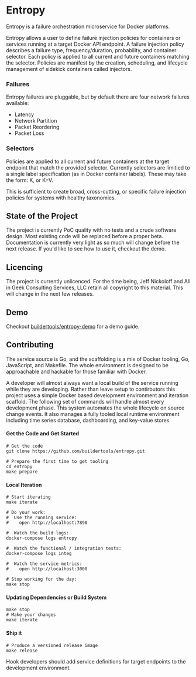 # Entropy 

Entropy is a failure orchestration microservice for Docker platforms. 

Entropy allows a user to define failure injection policies for containers or services running at a target Docker API endpoint. A failure injection policy describes a failure type, frequency/duration, probability, and container selector. Each policy is applied to all current and future containers matching the selector. Policies are manifest by the creation, scheduling, and lifecycle management of sidekick containers called injectors.

### Failures

Entropy failures are pluggable, but by default there are four network failures available:

* Latency
* Network Partition
* Packet Reordering
* Packet Loss

### Selectors

Policies are applied to all current and future containers at the target endpoint that match the provided selector. Currently selectors are limitied to a single label specification (as in Docker container labels). These may take the form: K, or K=V.

This is sufficient to create broad, cross-cutting, or specific failure injection policies for systems with healthy taxonomies.

## State of the Project

The project is currently PoC quality with no tests and a crude software design. Most existing code will be replaced before a proper beta. Documentation is currently very light as so much will change before the next release. If you'd like to see how to use it, checkout the demo.

## Licencing

The project is currently unlicenced. For the time being, Jeff Nickoloff and All in Geek Consulting Services, LLC retain all copyright to this material. This will change in the next few releases.

## Demo

Checkout [buildertools/entropy-demo](https://github.com/buildertools/entropy-demo) for a demo guide.

## Contributing

The service source is Go, and the scaffolding is a mix of Docker tooling, Go, JavaScript, and Makefile. The whole environment is designed to be approachable and hackable for those familiar with Docker.

A developer will almost always want a local build of the service running while they are developing. Rather than leave setup to contirbutors this project uses a simple Docker based development environment and iteration scaffold. The following set of commands will handle almost every development phase. This system automates the whole lifecycle on source change events. It also manages a fully tooled local runtime environment including time series database, dashboarding, and key-value stores.

#### Get the Code and Get Started

    # Get the code
    git clone https://github.com/buildertools/entropy.git
    
    # Prepare the first time to get tooling
    cd entropy
    make prepare

#### Local Iteration

    # Start iterating
    make iterate
    
    # Do your work:
    #  Use the running service:
    #    open http://localhost:7890
    
    #  Watch the build logs:
    docker-compose logs entropy
    
    #  Watch the functional / integration tests:
    docker-compose logs integ
    
    #  Watch the service metrics:
    #    open http://localhost:3000
    
    # Stop working for the day:
    make stop

#### Updating Dependencies or Build System

    make stop
    # Make your changes
    make iterate

#### Ship it

    # Produce a versioned release image
    make release

Hook developers should add service definitions for target endpoints to the development environment.
